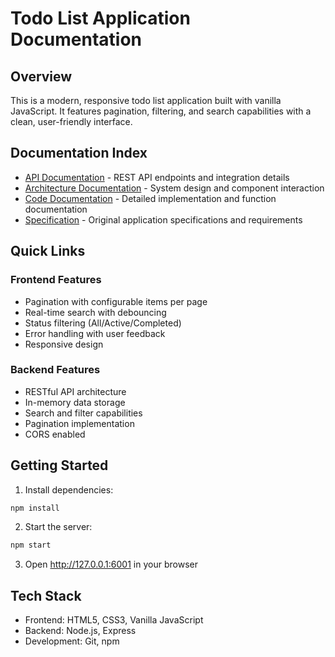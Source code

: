 # Todo List Application Documentation

## Overview
This is a modern, responsive todo list application built with vanilla JavaScript. It features pagination, filtering, and search capabilities with a clean, user-friendly interface.

## Documentation Index

- [API Documentation](API.md) - REST API endpoints and integration details
- [Architecture Documentation](ARCHITECTURE.md) - System design and component interaction
- [Code Documentation](CODE.md) - Detailed implementation and function documentation
- [Specification](SPEC.md) - Original application specifications and requirements

## Quick Links

### Frontend Features
- Pagination with configurable items per page
- Real-time search with debouncing
- Status filtering (All/Active/Completed)
- Error handling with user feedback
- Responsive design

### Backend Features
- RESTful API architecture
- In-memory data storage
- Search and filter capabilities
- Pagination implementation
- CORS enabled

## Getting Started

1. Install dependencies:
```bash
npm install
```

2. Start the server:
```bash
npm start
```

3. Open http://127.0.0.1:6001 in your browser

## Tech Stack
- Frontend: HTML5, CSS3, Vanilla JavaScript
- Backend: Node.js, Express
- Development: Git, npm